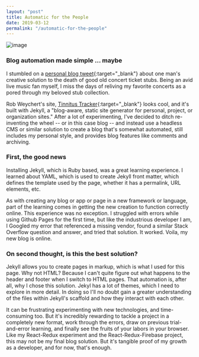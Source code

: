 ```yaml
---
layout: "post"
title: Automatic for the People
date: 2019-03-12
permalink: "/automatic-for-the-people"
---
```


![image](https://www.samanthamccallfp18.com/assets/images/jekyl_blog_1.jpg)

### Blog automation made simple ... maybe

I stumbled on a [personal blog tweet](https://v6.robweychert.com/blog/2019/02/introducing-tinnitus-tracker){:target="_blank"} about one man's creative solution to the death of good old concert ticket stubs. Being an avid live music fan myself, I miss the days of reliving my favorite concerts as a pored through my beloved stub collection. 

Rob Weychert's site, [Tinnitus Tracker](https://tinnitus.robweychert.com){:target="_blank"} looks cool, and it's built with Jekyll, a "blog-aware, static site generator for personal, project, or organization sites." After a lot of experimenting, I've decided to ditch re-inventing the wheel -- or in this case blog -- and instead use a headless CMS or similar solution to create a blog that's somewhat automated, still includes my personal style, and provides blog features like comments and archiving. 

### First, the good news

Installing Jekyll, which is Ruby based, was a great learning experience. I learned about YAML, which is used to create Jekyll front matter, which defines the template used by the page, whether it has a permalink, URL elements, etc. 

As with creating any blog or app or page in a new framework or language, part of the learning comes in getting the new creation to function correctly online. This experience was no exception. I struggled with errors while using Github Pages for the first time, but like the industrious developer I am, I Googled my error that referenced a missing vendor, found a similar Stack Overflow question and answer, and tried that solution. It worked. Voila, my new blog is online. 

### On second thought, is this the best solution?

Jekyll allows you to create pages in markup, which is what I used for this page. Why not HTML? Because I can't quite figure out what happens to the header and footer when I switch to HTML pages. That automation is, after all, why I chose this solution. Jekyl has a lot of themes, which I need to explore in more detail. In doing so I'll no doubt gain a greater understanding of the files within Jekyll's scaffold and how they interact with each other. 

It can be frustrating experimenting with new technologies, and time-consuming too. But it's incredibly rewarding to tackle a project in a completely new format, work through the errors, draw on previous trial-and-error learning, and finally see the fruits of your labors in your browser. Like my React-Redux experiment and the React-Redux-Firebase project, this may not be my final blog solution. But it's tangible proof of my growth as a developer, and for now, that's enough. 